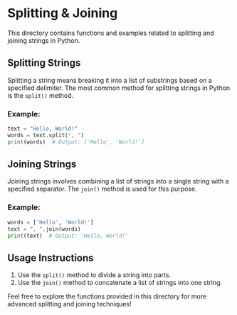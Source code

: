 # Splitting & Joining

This directory contains functions and examples related to splitting and joining strings in Python.

## Splitting Strings

Splitting a string means breaking it into a list of substrings based on a specified delimiter. The most common method for splitting strings in Python is the `split()` method.

### Example:
```python
text = "Hello, World!"
words = text.split(", ")
print(words)  # Output: ['Hello', 'World!']
```

## Joining Strings

Joining strings involves combining a list of strings into a single string with a specified separator. The `join()` method is used for this purpose.

### Example:
```python
words = ['Hello', 'World!']
text = ", ".join(words)
print(text)  # Output: 'Hello, World!'
```

## Usage Instructions

1. Use the `split()` method to divide a string into parts.
2. Use the `join()` method to concatenate a list of strings into one string.

Feel free to explore the functions provided in this directory for more advanced splitting and joining techniques!